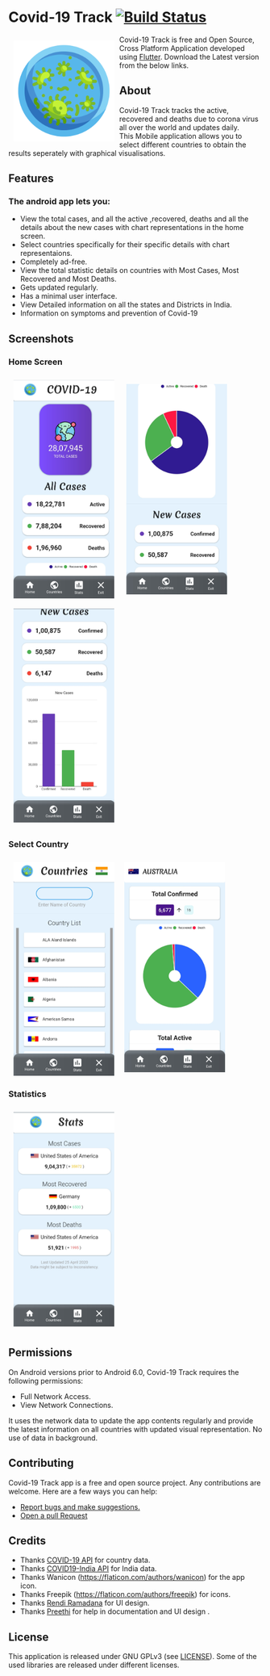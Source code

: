 # Covid-19 Track [![Build Status](https://travis-ci.org/wallabag/android-app.svg?branch=master)](https://travis-ci.org/wallabag/android-app)

<img src="images/app-icon.png" align="left"
width="200" hspace="10" vspace="10">

  
Covid-19 Track is free and Open Source, Cross Platform Application developed using [Flutter](https://github.com/flutter/flutter).
Download the Latest version from the below links.

## About

Covid-19 Track tracks the active, recovered and deaths due to corona virus all over the world and updates daily.  
This Mobile application allows you to select different countries to obtain the results seperately with graphical visualisations.


## Features

### The android app lets you:

- View the total cases, and all the active ,recovered, deaths and all the details about the new cases with chart representations in the   home screen.
- Select countries specifically for their specific details with chart representaions.
- Completely ad-free.
- View the total statistic details on countries with Most Cases, Most Recovered and Most Deaths.
- Gets updated regularly.
- Has a minimal user interface.
- View Detailed information on all the states and Districts in India.
- Information on symptoms and prevention of Covid-19

## Screenshots

### Home Screen
<img src="images/1.jpg" align="center"
width="200"
    hspace="10" vspace="10">
<img src="images/2.jpg" align="center"
width="200"
    hspace="10" vspace="10">
<img src="images/3.jpg" align="center"
width="200"
    hspace="10" vspace="10">
    
### Select Country

<img src="images/4.jpg" align="left"
width="200"
    hspace="10" vspace="10">
<img src="images/5.jpg" align="center"
width="200"
    hspace="10" vspace="10">
    
 ### Statistics
 
<img src="images/6.jpg" align="center"
width="200"
    hspace="10" vspace="10">

## Permissions

On Android versions prior to Android 6.0, Covid-19 Track requires the following permissions:
- Full Network Access.
- View Network Connections.

It uses the network data to update the app contents regularly and provide the latest information on all countries with updated visual representation.
No use of data in background.

## Contributing

Covid-19 Track app is a free and open source project. Any contributions are welcome. Here are a few ways you can help:
 * [Report bugs and make suggestions.](https://github.com/adarshbalu/covid_track/issues)
 * [Open a pull Request](https://github.com/adarshbalu/covid_track/pulls)
 

## Credits  
- Thanks [COVID-19 API](https://covid19api.com/) for country data.
- Thanks [COVID19-India API](https://api.covid19india.org/) for India data.
- Thanks Wanicon (https://flaticon.com/authors/wanicon) for the app icon.
- Thanks Freepik (https://flaticon.com/authors/freepik) for icons.
- Thanks [Rendi Ramadana](https://www.uplabs.com/posts/coronavirus-information-concept) for UI design.
- Thanks [Preethi](https://github.com/preethirkrish) for help in documentation and UI design .

## License

This application is released under GNU GPLv3 (see [LICENSE](LICENSE)).
Some of the used libraries are released under different licenses.
